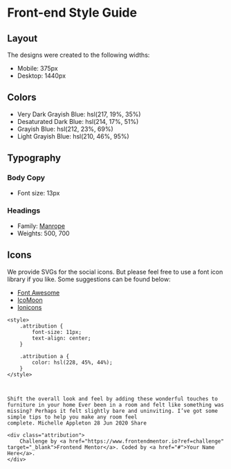 # Front-end Style Guide

## Layout

The designs were created to the following widths:

- Mobile: 375px
- Desktop: 1440px

## Colors

- Very Dark Grayish Blue: hsl(217, 19%, 35%)
- Desaturated Dark Blue: hsl(214, 17%, 51%)
- Grayish Blue: hsl(212, 23%, 69%)
- Light Grayish Blue: hsl(210, 46%, 95%)

## Typography

### Body Copy

- Font size: 13px

### Headings

- Family: [Manrope](https://fonts.google.com/specimen/Manrope)
- Weights: 500, 700

## Icons

We provide SVGs for the social icons. But please feel free to use a font icon library if you like. Some suggestions can be found below:

- [Font Awesome](https://fontawesome.com)
- [IcoMoon](https://icomoon.io)
- [Ionicons](https://ionicons.com)


<!-- Feel free to remove these styles or customise in your own stylesheet 👍 -->
    <style>
        .attribution {
            font-size: 11px;
            text-align: center;
        }
        
        .attribution a {
            color: hsl(228, 45%, 44%);
        }
    </style>



    Shift the overall look and feel by adding these wonderful touches to furniture in your home Ever been in a room and felt like something was missing? Perhaps it felt slightly bare and uninviting. I’ve got some simple tips to help you make any room feel
    complete. Michelle Appleton 28 Jun 2020 Share

    <div class="attribution">
        Challenge by <a href="https://www.frontendmentor.io?ref=challenge" target="_blank">Frontend Mentor</a>. Coded by <a href="#">Your Name Here</a>.
    </div>